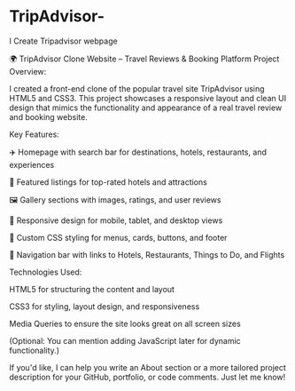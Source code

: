 # TripAdvisor-
I Create Tripadvisor webpage

🌍 TripAdvisor Clone Website – Travel Reviews & Booking Platform
Project Overview:

I created a front-end clone of the popular travel site TripAdvisor using HTML5 and CSS3. This project showcases a responsive layout and clean UI design that mimics the functionality and appearance of a real travel review and booking website.

Key Features:

✈️ Homepage with search bar for destinations, hotels, restaurants, and experiences

🏨 Featured listings for top-rated hotels and attractions

🖼️ Gallery sections with images, ratings, and user reviews

📱 Responsive design for mobile, tablet, and desktop views

🎨 Custom CSS styling for menus, cards, buttons, and footer

🧭 Navigation bar with links to Hotels, Restaurants, Things to Do, and Flights

Technologies Used:

HTML5 for structuring the content and layout

CSS3 for styling, layout design, and responsiveness

Media Queries to ensure the site looks great on all screen sizes

(Optional: You can mention adding JavaScript later for dynamic functionality.)

If you'd like, I can help you write an About section or a more tailored project description for your GitHub, portfolio, or code comments. Just let me know!









